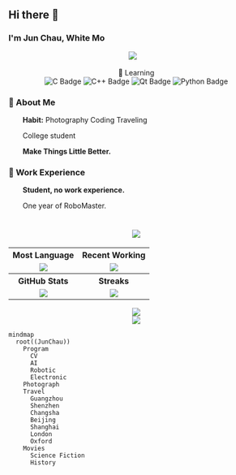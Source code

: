 ## Hi there 👋
### I'm Jun Chau, White Mo
<div align="center">
  <div align="center">
      <a href="https://space.bilibili.com/39763770"><img src="https://img.shields.io/badge/Bilibili-B站-ff69b4" /></a>&emsp;
  </div>
  
  💪 Learning \
  ![C Badge](https://img.shields.io/badge/C-A8B9CC?logo=c&logoColor=fff&style=flat)
  ![C++ Badge](https://img.shields.io/badge/C%2B%2B-00599C?logo=cplusplus&logoColor=fff&style=flat)
  ![Qt Badge](https://img.shields.io/badge/Qt-41CD52?logo=qt&logoColor=fff&style=flat)
  ![Python Badge](https://img.shields.io/badge/Python-3776AB?logo=python&logoColor=fff&style=flat)
</div>

<!-- About me -->
### 🤺 About Me

<p>&emsp;&emsp;<strong>Habit:</strong> Photography Coding Traveling</p>
<p>&emsp;&emsp;College student</p>
<p><strong>&emsp;&emsp;Make Things Little Better.</strong></p>
  
### 🏢 Work Experience
<p>&emsp;&emsp;<strong>Student, no work experience.</strong></p>
<p>&emsp;&emsp;One year of RoboMaster.</p>
<p></p>

<h1 align="center"> <img src="https://readme-typing-svg.herokuapp.com/?lines=console.log(%22Hello%2C%20World!%22)&center=true&size=27"> </a> </h1>

<table align="center">
  <tr>
    <th align="center">Most Language</th>
    <th align="center">Recent Working</th>
  </tr>
  <tr>
    <td>
      <div align="center"> <img src="https://github-readme-stats.vercel.app/api/top-langs/?username=WhiteMoZJ&layout=compact" /> </div>
    </td>
    <td>
      <div align="center"> <img src="https://github-readme-stats.vercel.app/api/pin/?username=WhiteMoZJ&repo=Stereo-Pose-Detection" /> </div>
    </td>
  </tr>
  
  <tr>
    <th align="center">GitHub Stats</th>
    <th align="center">Streaks</th>
  </tr>
  <tr>
    <td>
      <div align="center"> <img src="https://github-readme-stats.vercel.app/api?username=WhiteMoZJ&show_icons=true&theme=gruvbox" /> </div>
    </td>
    <td>
      <div align="center"> <img src="https://github-readme-streak-stats.herokuapp.com/?user=WhiteMoZJ" /> </div>
    </td>
  </tr>
  
</table>

<div align="center"> <img src="https://github-readme-stats.vercel.app/api/wakatime?username=WhiteMoZJ&layout=compact" /> </div>
<div align="center"> <img src="https://github-readme-activity-graph.vercel.app/graph?username=WhiteMoZJ&theme=github-compact" /> </div>


  
  ```mermaid
  mindmap
    root((JunChau))
      Program
        CV
        AI
        Robotic
        Electronic
      Photograph
      Travel
        Guangzhou
        Shenzhen
        Changsha
        Beijing
        Shanghai
        London
        Oxford
      Movies
        Science Fiction
        History
        
  ```

